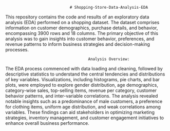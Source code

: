                                 # Shopping-Store-Data-Analysis-EDA
This repository contains the code and results of an exploratory data analysis (EDA) performed on a shopping dataset. The dataset comprises information on customer demographics, purchase details, and behavior, encompassing 3900 rows and 18 columns. The primary objective of this analysis was to gain insights into customer behavior, preferences, and revenue patterns to inform business strategies and decision-making processes.

                                        Analysis Overview:
The EDA process commenced with data loading and cleaning, followed by descriptive statistics to understand the central tendencies and distributions of key variables. Visualizations, including histograms, pie charts, and bar plots, were employed to explore gender distribution, age demographics, category-wise sales, top-selling items, revenue per category, customer behavior patterns, and inter-variable correlations. The analysis revealed notable insights such as a predominance of male customers, a preference for clothing items, uniform age distribution, and weak correlations among variables. These findings can aid stakeholders in optimizing marketing strategies, inventory management, and customer engagement initiatives to enhance overall business performance.
